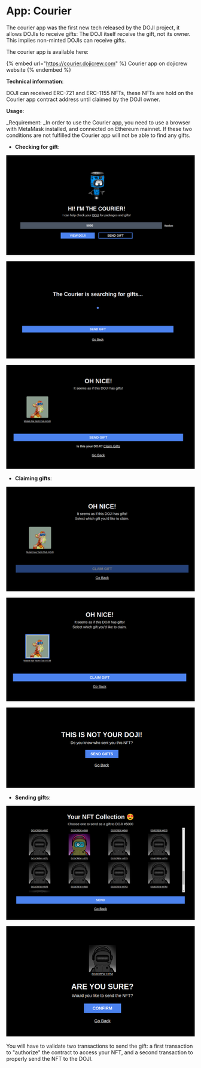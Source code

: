 # App: Courier

The courier app was the first new tech released by the DOJI project, it allows DOJIs to receive gifts: The DOJI itself receive the gift, not its owner. This implies non-minted DOJIs can receive gifts.&#x20;

The courier app is available here:

{% embed url="https://courier.dojicrew.com" %}
Courier app on dojicrew website
{% endembed %}

**Technical information**:

DOJI can received ERC-721 and ERC-1155 NFTs, these NFTs are hold on the Courier app contract address until claimed by the DOJI owner.

**Usage**:

_Requirement: _In order to use the Courier app, you need to use a browser with MetaMask installed, and connected on Ethereum mainnet. If these two conditions are not fulfilled the Courier app will not be able to find any gifts.

* **Checking for gift**:

![Enter the DOJI ID number in the field (5000 in this example)](<../../.gitbook/assets/image (2) (1) (1) (1).png>)

![After clicking on "VIEW DOJI", the Courier app will look for gifts](<../../.gitbook/assets/image (4) (1) (1) (1).png>)

![In case your DOJI has gifts, they will appears on the page](<../../.gitbook/assets/image (7) (1) (1).png>)

* **Claiming gifts**:

![After clicking on "Claim Gifts", the Courier app will lead you to a Gift selection page, on which you will need to select/click the gift(s) you want to claim.](<../../.gitbook/assets/image (1) (1) (1) (1).png>)

![After selecting the gift, click on "CLAIM GIFT", validate the transaction and you will receive your gift](<../../.gitbook/assets/image (6) (1).png>)

![You can't claim gift from DOJI you don't own however ](<../../.gitbook/assets/image (5) (1).png>)

* **Sending gifts**:

![After clicking on "SEND GIFT Gift", the Courier app will show your NFT collection, from which you can select the gift you want to send](<../../.gitbook/assets/image (1) (1).png>)

![Select a NFT, click and "Send", and then "Confirm" on the following page](<../../.gitbook/assets/image (3) (1) (1).png>)

You will have to validate two transactions to send the gift: a first transaction to "authorize" the contract to access your NFT, and a second transaction to properly send the NFT to the DOJI.
